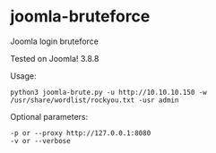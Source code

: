 # joomla-bruteforce
Joomla login bruteforce

Tested on Joomla! 3.8.8

Usage:

	python3 joomla-brute.py -u http://10.10.10.150 -w /usr/share/wordlist/rockyou.txt -usr admin

Optional parameters:
	
	-p or --proxy http://127.0.0.1:8080
	-v or --verbose
